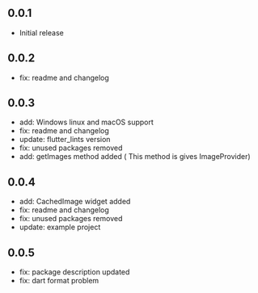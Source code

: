 ## 0.0.1

- Initial release

## 0.0.2

- fix: readme and changelog

## 0.0.3

- add: Windows linux and macOS support
- fix: readme and changelog
- update: flutter_lints version
- fix: unused packages removed
- add: getImages method added ( This method is gives ImageProvider)

## 0.0.4

- add: CachedImage widget added
- fix: readme and changelog
- fix: unused packages removed
- update: example project

## 0.0.5

- fix: package description updated
- fix: dart format problem
